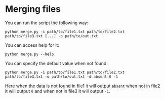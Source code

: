 # Merging files

You can run the script the following way:
```shell
python merge.py -i path/to/file1.txt path/to/file2.txt path/to/file3.txt [...] -o path/to/out.txt
```

You can access help for it:
```shell
python merge.py --help
```

You can specify the default value when not found:
```shell
python merge.py -i path/to/file1.txt path/to/file2.txt path/to/file3.txt -o path/to/out.txt -d absent 0 -1
```
Here when the data is not found in file1 it will output `absent` when not in file2 it will output `0` and when not in file3 it will output `-1`.
